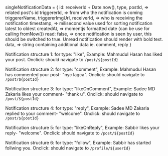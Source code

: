 singleNotificationData = {
    id: receiverId + Date.now(),
    type,
    postId, => related post's id
    triggererId, => from who the notification is coming
    triggererName, 
    triggererImgUrl,
    receiverId, => who is receiving the notification
    timestamp, => milisecond value used for sorting notification latest to oldest
    createdAt, => momentjs formatted date (can be use for calling fromNow())
    read: false, => once notification is seen by user, this should be switched to true. Unread notification should render with bold text.
    data, => string containing additional data ie. comment, reply
  }

Notification structure 1:
for type: "like",
Example: Mahmudul Hasan has liked your post.
Onclick: should navigate to `/post/${postId}`

Notification structure 2:
for type: "comment",
Example: Mahmudul Hasan has commented your post- "nyc lagca".
Onclick: should navigate to `/post/${postId}`

Notification structure 3:
for type: "likeOnComment",
Example: Sadee MD Zakaria likes your comment- "thank u".
Onclick: should navigate to `/post/${postId}`

Notification structure 4:
for type: "reply",
Example: Sadee MD Zakaria replied to your comment- "welcome".
Onclick: should navigate to `/post/${postId}`

Notification structure 5:
for type: "likeOnReply",
Example: Sabbir likes your reply- "welcome".
Onclick: should navigate to `/post/${postId}`

Notification structure 6:
for type: "follow",
Example: Sabbir has started follwing you.
Onclick: should navigate to `/profile/${userId}`


